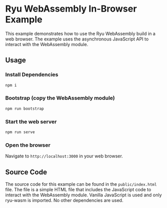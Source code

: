 # Ryu WebAssembly In-Browser Example
This example demonstrates how to use the Ryu WebAssembly build in a web browser. The example uses the asynchronous JavaScript API to interact with the WebAssembly module.

## Usage
### Install Dependencies
```bash
npm i
```

### Bootstrap (copy the WebAssembly module)
```bash
npm run bootstrap
```

### Start the web server
```bash
npm run serve
```

### Open the browser
Navigate to `http://localhost:3000` in your web browser.

## Source Code
The source code for this example can be found in the `public/index.html` file. The file is a simple HTML file that includes the JavaScript code to interact with the WebAssembly module. Vanilla JavaScript is used and only ryu-wasm is imported. No other dependencies are used.
